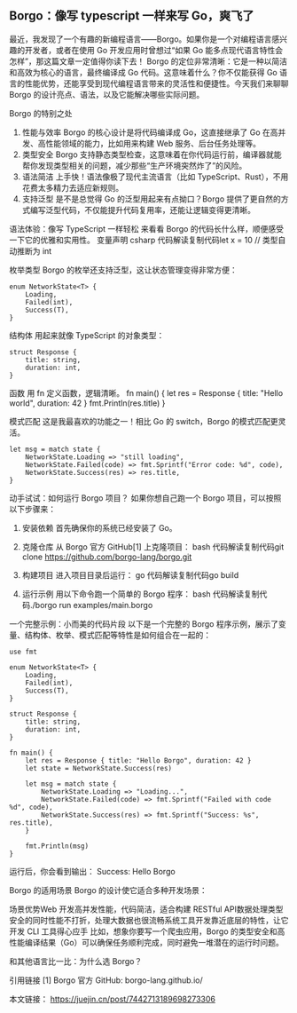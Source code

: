 ## Borgo：像写 typescript 一样来写 Go，爽飞了

最近，我发现了一个有趣的新编程语言——Borgo。如果你是一个对编程语言感兴趣的开发者，或者在使用 Go 开发应用时曾想过“如果 Go 能多点现代语言特性会怎样”，那这篇文章一定值得你读下去！
Borgo 的定位非常清晰：它是一种以简洁和高效为核心的语言，最终编译成 Go 代码。这意味着什么？你不仅能获得 Go 语言的性能优势，还能享受到现代编程语言带来的灵活性和便捷性。今天我们来聊聊 Borgo 的设计亮点、语法，以及它能解决哪些实际问题。

Borgo 的特别之处

1. 性能与效率
Borgo 的核心设计是将代码编译成 Go，这直接继承了 Go 在高并发、高性能领域的能力，比如用来构建 Web 服务、后台任务处理等。
2. 类型安全
Borgo 支持静态类型检查，这意味着在你代码运行前，编译器就能帮你发现类型相关的问题，减少那些“生产环境突然炸了”的风险。
3. 语法简洁
上手快！语法像极了现代主流语言（比如 TypeScript、Rust），不用花费太多精力去适应新规则。
4. 支持泛型
是不是总觉得 Go 的泛型用起来有点拗口？Borgo 提供了更自然的方式编写泛型代码，不仅能提升代码复用率，还能让逻辑变得更清晰。

语法体验：像写 TypeScript 一样轻松
来看看 Borgo 的代码长什么样，顺便感受一下它的优雅和实用性。
变量声明
csharp 代码解读复制代码let x = 10  // 类型自动推断为 int

枚举类型
Borgo 的枚举还支持泛型，这让状态管理变得非常方便：

```
enum NetworkState<T> {
    Loading,
    Failed(int),
    Success(T),
}
```
结构体
用起来就像 TypeScript 的对象类型：
```
struct Response {
    title: string,
    duration: int,
}
```

函数
用 fn 定义函数，逻辑清晰。
fn main() {
    let res = Response { title: "Hello world", duration: 42 }
    fmt.Println(res.title)
}

模式匹配
这是我最喜欢的功能之一！相比 Go 的 switch，Borgo 的模式匹配更灵活。

```
let msg = match state {
    NetworkState.Loading => "still loading",
    NetworkState.Failed(code) => fmt.Sprintf("Error code: %d", code),
    NetworkState.Success(res) => res.title,
}
```

动手试试：如何运行 Borgo 项目？
如果你想自己跑一个 Borgo 项目，可以按照以下步骤来：
1. 安装依赖
首先确保你的系统已经安装了 Go。
2. 克隆仓库
从 Borgo 官方 GitHub[1] 上克隆项目：
bash 代码解读复制代码git clone https://github.com/borgo-lang/borgo.git

3. 构建项目
进入项目目录后运行：
go 代码解读复制代码go build

4. 运行示例
用以下命令跑一个简单的 Borgo 程序：
bash 代码解读复制代码./borgo run examples/main.borgo


一个完整示例：小而美的代码片段
以下是一个完整的 Borgo 程序示例，展示了变量、结构体、枚举、模式匹配等特性是如何组合在一起的：
```
use fmt
    
enum NetworkState<T> {
    Loading,
    Failed(int),
    Success(T),
}

struct Response {
    title: string,
    duration: int,
}

fn main() {
    let res = Response { title: "Hello Borgo", duration: 42 }
    let state = NetworkState.Success(res)

    let msg = match state {
        NetworkState.Loading => "Loading...",
        NetworkState.Failed(code) => fmt.Sprintf("Failed with code %d", code),
        NetworkState.Success(res) => fmt.Sprintf("Success: %s", res.title),
    }

    fmt.Println(msg)
}
```

运行后，你会看到输出：
Success: Hello Borgo


Borgo 的适用场景
Borgo 的设计使它适合多种开发场景：



场景优势Web 开发高并发性能，代码简洁，适合构建 RESTful API数据处理类型安全的同时性能不打折，处理大数据也很流畅系统工具开发靠近底层的特性，让它开发 CLI 工具得心应手
比如，想象你要写一个爬虫应用，Borgo 的类型安全和高性能编译结果（Go）可以确保任务顺利完成，同时避免一堆潜在的运行时问题。

和其他语言比一比：为什么选 Borgo？


引用链接
[1] Borgo 官方 GitHub: borgo-lang.github.io/


本文链接：
https://juejin.cn/post/7442713189698273306


